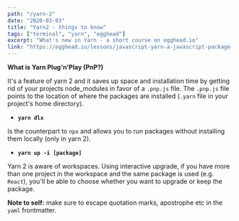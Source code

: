 ```yaml
---
path: "/yarn-2"
date: "2020-03-03"
title: "Yarn2 - things to know"
tags: ["terminal", "yarn", "egghead"]
excerpt: "What's new in Yarn - a short course on egghead.io"
link: "https://egghead.io/lessons/javascript-yarn-a-javascript-package-manager"
---
```


**What is Yarn Plug'n'Play (PnP?)**

It's a feature of yarn 2 and it saves up space and installation time by getting rid of your projects node_modules in favor of a `.pnp.js` file. The `.pnp.js` file points to the location of where the packages are installed (`.yarn` file in your project's home directory).

- **`yarn dlx`**

Is the counterpart to `npx` and allows you to run packages without installing them locally (only in yarn 2).

- **`yarn up -i [package]`**

Yarn 2 is aware of workspaces. Using interactive upgrade, if you have more than one project in the workspace and the same package is used (e.g. `React`), you'll be able to choose whether you want to upgrade or keep the package.

<strong>Note to self:</strong> make sure to escape quotation marks, apostrophe etc in the `yaml` frontmatter.
